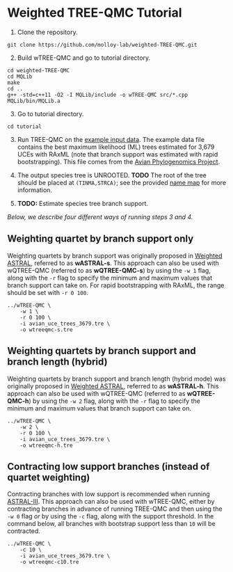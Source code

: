 Weighted TREE-QMC Tutorial
==========================

1. Clone the repository.
```
git clone https://github.com/molloy-lab/weighted-TREE-QMC.git
```

2. Build wTREE-QMC and go to tutorial directory.
```
cd weighted-TREE-QMC
cd MQLib
make
cd ..
g++ -std=c++11 -O2 -I MQLib/include -o wTREE-QMC src/*.cpp MQLib/bin/MQLib.a
```

3. Go to tutorial directory.
```
cd tutorial
```

3. Run TREE-QMC on the [example input data](avian_uce_trees_3679.tre). The example data file contains the best maximum likelihood (ML) trees estimated for 3,679 UCEs with RAxML (note that branch support was estimated with rapid bootstrapping). This file comes from the [Avian Phylogenomics Project](https://doi.org/10.1186/s13742-014-0038-1).

4. The output species tree is UNROOTED. **TODO** The root of the tree should be placed at `(TINMA,STRCA)`; see the provided [name map](avian_name_map.txt) for more information.

5. **TODO:** Estimate species tree branch support.

*Below, we describe four different ways of running steps 3 and 4.*

Weighting quartet by branch support only
---
Weighting quartets by branch support was originally proposed in [Weighted ASTRAL](https://doi.org/10.1093/molbev/msac215), referred to as **wASTRAL-s**. This approach can also be used with wQTREE-QMC (referred to as **wQTREE-QMC-s**) by using the `-w 1` flag, along with the `-r` flag to specify the minimum and maximum values that branch support can take on. For rapid bootstrapping with RAxML, the range should be set with `-r 0 100`.
```
../wTREE-QMC \
	-w 1 \
	-r 0 100 \
	-i avian_uce_trees_3679.tre \
	-o wtreeqmc-s.tre
```


Weighting quartets by branch support and branch length (hybrid)
---
Weighting quartets by branch support and branch length (hybrid mode) was originally proposed in [Weighted ASTRAL](https://doi.org/10.1093/molbev/msac215), referred to as **wASTRAL-h**. This approach can also be used with wQTREE-QMC (referred to as **wQTREE-QMC-h**) by using the `-w 2` flag, along with the `-r` flag to specify the minimum and maximum values that branch support can take on.
```
../wTREE-QMC \
	-w 2 \
	-r 0 100 \
	-i avian_uce_trees_3679.tre \
	-o wtreeqmc-h.tre
```

Contracting low support branches (instead of quartet weighting)
---
Contracting branches with low support is recommended when running [ASTRAL-III](https://doi.org/10.1186/s12859-018-2129-y). This approach can also be used with wTREE-QMC, either by contracting branches in advance of running TREE-QMC and then using the `-w 0` flag *or* by using the `-c` flag, along with the support threshold. In the command below, all branches with bootstrap support less than `10` will be contracted.
```
../wTREE-QMC \
	-c 10 \
	-i avian_uce_trees_3679.tre \
	-o wtreeqmc-c10.tre
```
